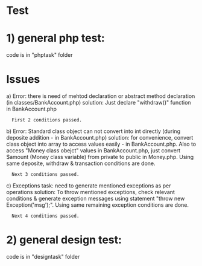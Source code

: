 # Test

# 1) general php test:

   code is in "phptask" folder

   # Issues

   a) Error: there is need of mehtod declaration or abstract method declaration (in classes/BankAccount.php)
      solution: Just declare "withdraw()" function in BankAccount.php

      First 2 conditions passed. 
   
   b) Error: Standard class object can not convert into int directly (during deposite addition - in BankAccount.php)
      solution: for convenience, convert class object into array to access values easily - in BankAccount.php. Also
                to access "Money class obejct" values in BankAccount.php, just convert $amount (Money class variable)
                from private to public in Money.php. Using same deposite, withdraw & transaction conditions are done. 
      
      Next 3 conditions passed.
                
   c) Exceptions task: need to generate mentioned exceptions as per operations
      solution: To throw mentioned exceptions, check relevant conditions & generate exception messages using statement
      "throw new Exception('msg');". Using same remaining exception conditions are done.

      Next 4 conditions passed.                  

# 2) general design test:

   code is in "designtask" folder
